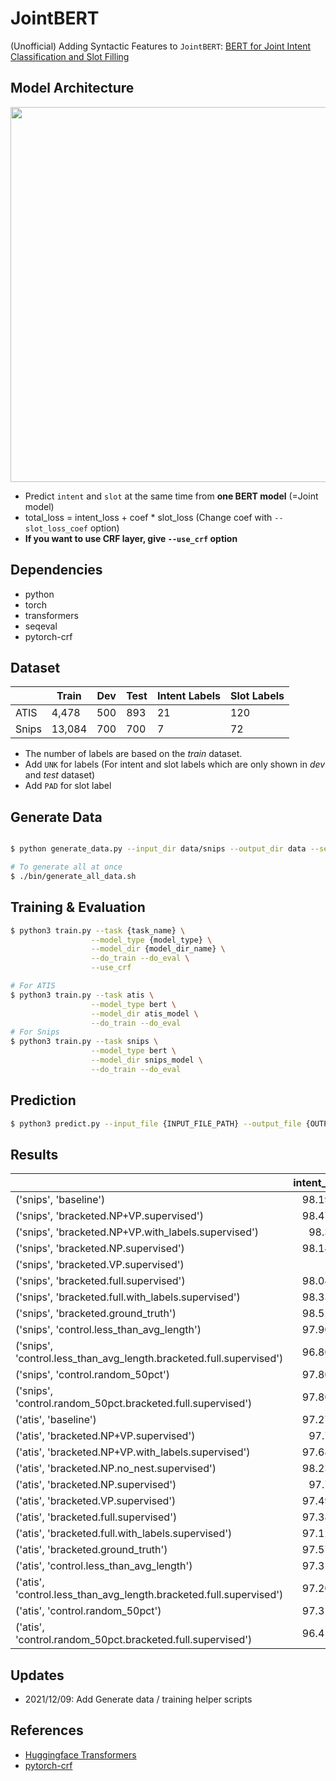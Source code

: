 # JointBERT

(Unofficial) Adding Syntactic Features to  `JointBERT`: [BERT for Joint Intent Classification and Slot Filling](https://arxiv.org/abs/1902.10909)

## Model Architecture

<p float="left" align="center">
    <img width="600" src="https://user-images.githubusercontent.com/28896432/68875755-b2f92900-0746-11ea-8819-401d60e4185f.png" />  
</p>

- Predict `intent` and `slot` at the same time from **one BERT model** (=Joint model)
- total_loss = intent_loss + coef \* slot_loss (Change coef with `--slot_loss_coef` option)
- **If you want to use CRF layer, give `--use_crf` option**

## Dependencies

- python
- torch
- transformers
- seqeval
- pytorch-crf

## Dataset

|       | Train  | Dev | Test | Intent Labels | Slot Labels |
| ----- | ------ | --- | ---- | ------------- | ----------- |
| ATIS  | 4,478  | 500 | 893  | 21            | 120         |
| Snips | 13,084 | 700 | 700  | 7             | 72          |

- The number of labels are based on the _train_ dataset.
- Add `UNK` for labels (For intent and slot labels which are only shown in _dev_ and _test_ dataset)
- Add `PAD` for slot label

## Generate Data

```bash

$ python generate_data.py --input_dir data/snips --output_dir data --setting bracketed.ground_truth

# To generate all at once 
$ ./bin/generate_all_data.sh
```

## Training & Evaluation

```bash
$ python3 train.py --task {task_name} \
                  --model_type {model_type} \
                  --model_dir {model_dir_name} \
                  --do_train --do_eval \
                  --use_crf

# For ATIS
$ python3 train.py --task atis \
                  --model_type bert \
                  --model_dir atis_model \
                  --do_train --do_eval
# For Snips
$ python3 train.py --task snips \
                  --model_type bert \
                  --model_dir snips_model \
                  --do_train --do_eval
```

## Prediction

```bash
$ python3 predict.py --input_file {INPUT_FILE_PATH} --output_file {OUTPUT_FILE_PATH} --model_dir {SAVED_CKPT_PATH}
```

## Results
|                                                                     |   intent_acc |   slot_precision |   slot_recall |   slot_f1 |   semantic_frame_acc |
|:--------------------------------------------------------------------|-------------:|-----------------:|--------------:|----------:|---------------------:|
| ('snips', 'baseline')                                               |      98.1905 |          94.8084 |       95.9032 |   95.3526 |              89.5714 |
| ('snips', 'bracketed.NP+VP.supervised')                             |      98.4762 |          94.9014 |       96.0149 |   95.4549 |              89.4286 |
| ('snips', 'bracketed.NP+VP.with_labels.supervised')                 |      98.381  |          94.6116 |       95.7914 |   95.1977 |              88.7143 |
| ('snips', 'bracketed.NP.supervised')                                |      98.1429 |          94.7232 |       95.9032 |   95.3089 |              89.0952 |
| ('snips', 'bracketed.VP.supervised')                                |      98      |          94.7945 |       95.959  |   95.373  |              89.3333 |
| ('snips', 'bracketed.full.supervised')                              |      98.0476 |          91.8405 |       94.1069 |   92.9591 |              85.1905 |
| ('snips', 'bracketed.full.with_labels.supervised')                  |      98.3333 |          92.6653 |       94.6335 |   93.6386 |              86      |
| ('snips', 'bracketed.ground_truth')                                 |      98.5238 |          97.5508 |       97.8771 |   97.7136 |              94.8571 |
| ('snips', 'control.less_than_avg_length')                           |      97.9048 |          89.3319 |       92.9236 |   91.092  |              80.9524 |
| ('snips', 'control.less_than_avg_length.bracketed.full.supervised') |      96.8095 |          85.4795 |       90.077  |   87.7147 |              74.6667 |
| ('snips', 'control.random_50pct')                                   |      97.8095 |          93.6102 |       94.9348 |   94.2678 |              86.2381 |
| ('snips', 'control.random_50pct.bracketed.full.supervised')         |      97.8095 |          87.9652 |       91.8793 |   89.8741 |              79.5238 |
| ('atis', 'baseline')                                                |      97.2751 |          94.6374 |       95.3153 |   94.9751 |              86.2262 |
| ('atis', 'bracketed.NP+VP.supervised')                              |      97.723  |          95.1964 |       95.7685 |   95.4815 |              87.3087 |
| ('atis', 'bracketed.NP+VP.with_labels.supervised')                  |      97.6857 |          95.2127 |       95.8746 |   95.5424 |              87.7566 |
| ('atis', 'bracketed.NP.no_nest.supervised')                         |      98.2381 |          94.8164 |       96.0521 |   95.4301 |              89.619  |
| ('atis', 'bracketed.NP.supervised')                                 |      97.723  |          94.2898 |       95.2331 |   94.759  |              85.9276 |
| ('atis', 'bracketed.VP.supervised')                                 |      97.4991 |          95.1215 |       95.7247 |   95.4221 |              87.6073 |
| ('atis', 'bracketed.full.supervised')                               |      97.3871 |          94.2687 |       94.9305 |   94.5983 |              86.7861 |
| ('atis', 'bracketed.full.with_labels.supervised')                   |      97.1258 |          93.4811 |       94.3472 |   93.912  |              86.0769 |
| ('atis', 'bracketed.ground_truth')                                  |      97.5737 |          95.8782 |       96.2271 |   96.0522 |              89.4364 |
| ('atis', 'control.less_than_avg_length')                            |      97.3124 |          93.7032 |       94.646  |   94.1719 |              84.6211 |
| ('atis', 'control.less_than_avg_length.bracketed.full.supervised')  |      97.2004 |          92.094  |       93.3603 |   92.7227 |              84.6958 |
| ('atis', 'control.random_50pct')                                    |      97.3124 |          94.5388 |       95.327  |   94.9312 |              85.9649 |
| ('atis', 'control.random_50pct.bracketed.full.supervised')          |      96.4166 |          91.2556 |       92.2237 |   91.737  |              81.1497 |


## Updates

- 2021/12/09: Add Generate data / training helper scripts  

## References

- [Huggingface Transformers](https://github.com/huggingface/transformers)
- [pytorch-crf](https://github.com/kmkurn/pytorch-crf)
